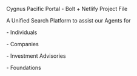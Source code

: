 Cygnus Pacific Portal - Bolt + Netlify Project File

A Unified Search Platform to assist our Agents for

\- Individuals

\- Companies

\- Investment Advisories

\- Foundations

